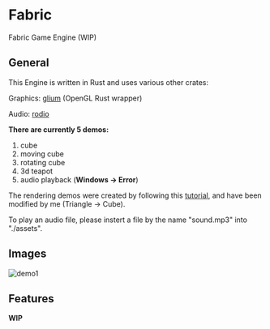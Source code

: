 # Fabric
Fabric Game Engine (WIP)

## General
This Engine is written in Rust and uses various other crates:

Graphics: [glium](https://github.com/glium/glium) (OpenGL Rust wrapper)

Audio: [rodio](https://github.com/RustAudio/rodio)


**There are currently 5 demos:**
1.  cube
2.  moving cube
3.  rotating cube
4.  3d teapot
5.  audio playback (**Windows -> Error**)

The rendering demos were created by following this [tutorial](https://github.com/glium/glium/blob/master/book/),
and have been modified by me (Triangle -> Cube).

To play an audio file, please instert a file by the name "sound.mp3" into "./assets".

## Images

![demo1](https://raw.githubusercontent.com/Proton64/Fabric/main/example1.png)

## Features
**WIP**
